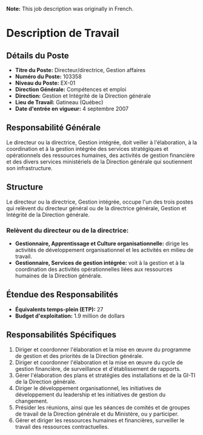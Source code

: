 **Note:** This job description was originally in French.

# Description de Travail

## Détails du Poste

*   **Titre du Poste:** Directeur/directrice, Gestion affaires
*   **Numéro du Poste:** 103358
*   **Niveau du Poste:** EX-01
*   **Direction Générale:** Compétences et emploi
*   **Direction:** Gestion et Intégrité de la Direction générale
*   **Lieu de Travail:** Gatineau (Québec)
*   **Date d'entrée en vigueur:** 4 septembre 2007

## Responsabilité Générale

Le directeur ou la directrice, Gestion intégrée, doit veiller à l'élaboration, à la coordination et à la gestion intégrée des services stratégiques et opérationnels des ressources humaines, des activités de gestion financière et des divers services ministériels de la Direction générale qui soutiennent son infrastructure.

## Structure

Le directeur ou la directrice, Gestion intégrée, occupe l'un des trois postes qui relèvent du directeur général ou de la directrice générale, Gestion et Intégrité de la Direction générale.

### Relèvent du directeur ou de la directrice:

*   **Gestionnaire, Apprentissage et Culture organisationnelle:** dirige les activités de développement organisationnel et les activités en milieu de travail.
*   **Gestionnaire, Services de gestion intégrée:** voit à la gestion et à la coordination des activités opérationnelles liées aux ressources humaines de la Direction générale.

## Étendue des Responsabilités

*   **Équivalents temps-plein (ETP):** 27
*   **Budget d'exploitation:** 1.9 million de dollars

## Responsabilités Spécifiques

1.  Diriger et coordonner l'élaboration et la mise en œuvre du programme de gestion et des priorités de la Direction générale.
2.  Diriger et coordonner l'élaboration et la mise en œuvre du cycle de gestion financière, de surveillance et d'établissement de rapports.
3.  Gérer l'élaboration des plans et stratégies des installations et de la GI-TI de la Direction générale.
4.  Diriger le développement organisationnel, les initiatives de développement du leadership et les initiatives de gestion du changement.
5.  Présider les réunions, ainsi que les séances de comités et de groupes de travail de la Direction générale et du Ministère, ou y participer.
6.  Gérer et diriger les ressources humaines et financières, surveiller le travail des ressources contractuelles.
